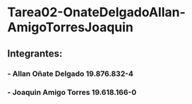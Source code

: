 # Tarea02-OnateDelgadoAllan-AmigoTorresJoaquin
## Integrantes:
### - Allan Oñate Delgado 19.876.832-4
### - Joaquin Amigo Torres 19.618.166-0
